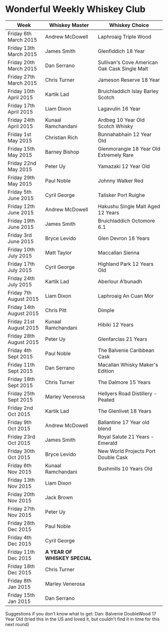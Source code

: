 # Wonderful Weekly Whiskey Club

| Week                  | Whiskey Master    | Whiskey Choice                                |
|-----------------------|-------------------|-----------------------------------------------|
|Friday 6th March 2015  | Andrew McDowell   | Laphroaig Triple Wood                         |
|Friday 13th March 2015 | James Smith       | Glenfiddich 18 Year                           |
|Friday 20th March 2015 | Dan Serrano       | Sullivan's Cove American Oak Cask Single Malt |
|Friday 27th March 2015 | Chris Turner      | Jameson Reserve 18 Year                       |
|Friday 10th April 2015 | Kartik Lad        | Bruichladdich Islay Barley Scotch             |
|Friday 17th April 2015 | Liam Dixon        | Lagavulin 16 Year                             |
|Friday 24th April 2015 | Kunaal Ramchandani| Ardbeg 10 Year Old Scotch Whisky              |    
|Friday 1st May 2015    | Christian Rich    | Bunnahabhain  12 Year Old                     |   
|Friday 15th May 2015   | Barney Bishop     | Glenmorangie 18 Year Old Extremely Rare       |  
|Friday 22nd May 2015   | Peter Uy          | Yamazaki 12 Year Old                          |
|Friday 29th May 2015   | Paul Noble        | Johnny Walker Red                             |
|Friday 5th June 2015   | Cyril George      | Talisker Port Ruighe                          |
|Friday 12th June 2015  | Andrew McDowell   | Hakushu Single Malt Aged 12 Years             |
|Friday 19th June 2015  | James Smith       | Bruichladdich Octomore 6.1                    |
|Friday 3rd June 2015   | Bryce Levido      | Glen Devron 16 Years                          |
|Friday 10th July 2015  | Matt Taylor       | Maccallan Sienna                              |
|Friday 17th July 2015  | Cyril George      | Highland Park 12 Years Old                    |
|Friday 24th July 2015  | Kartik Lad        | Aberlour A'bunadh                             |
|Friday 7th August 2015 | Liam Dixon        | Laphroaig An Cuan Mor                         |
|Friday 14th August 2015| Chris Pitt        | Dimple                                        |    
|Friday 21st August 2015| Kunaal Ramchandani| Hibiki 12 Years                               |   
|Friday 28th August 2015| Peter Uy          | Glenfarclas 21 Years                          |
|Friday 4th Sept 2015   | Paul Noble        | The Balvenie Caribbean Cask                   |
|Friday 11th Sept 2015  | Dan Serrano       | Macallan Whisky Maker's Edition               |
|Friday 18th Sept 2015  | Chris Turner      | The Dalmore 15 Years                          |
|Friday 25th Sept 2015  | Marley Venerosa   | Hellyers Road Distillery - Peated             |
|Friday 2nd Oct 2015    | Kartik Lad        | The Glenlivet 18 Years                        |
|Friday 9th Oct 2015    | Andrew McDowell   | Ballantine 17 Year old blend                  |
|Friday 23rd Oct 2015   | James Smith       | Royal Salute 21 Years - Emerald               | 
|Friday 30th Oct 2015   | Bryce Levido      | New World Projects Port Double Cask           |
|Friday 6th Nov 2015    | Kunaal Ramchandani| Bushmills 10 Years Old                        |
| Friday 13th Nov 2015  | Liam Dixon        |                                               |
| Friday 20th Nov 2015  | Jack Brown        |                                               |
| Friday 27th Nov 2015  | Peter Uy          |                                               |
| Friday 28th Dec 2015  | Paul Noble        |                                               |   
| Friday 4th Dec 2015   | Cyril George      |                                               |
| Friday 11th Dec 2015  | **A YEAR OF WHISKEY SPECIAL**                                     |
| Friday 18th Dec 2015  | Chris Turner      |                                               |
| Friday 8th Jan 2015   | Marley Venerosa   |                                               |
| Friday 15th Jan 2015  | Dan Serrano       |                                               |


Suggestions if you don't know what to get:
Dan: Balvenie DoubleWood 17 Year Old  (tried this in the US and loved it, but couldn't find it in time for this next round)
